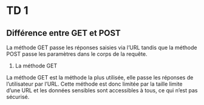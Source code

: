 # TD **1**

## Différence entre **GET** et **POST**

La méthode GET passe les réponses saisies via l’URL tandis que la méthode POST passe les paramètres dans le corps de la requête.

1. La méthode GET
 
La méthode GET est la méthode la plus utilisée, elle passe les réponses de l’utilisateur par l’URL.
Cette méthode est donc limitée par la taille limite d’une URL et les données sensibles sont accessibles à tous, ce qui n’est pas sécurisé.
